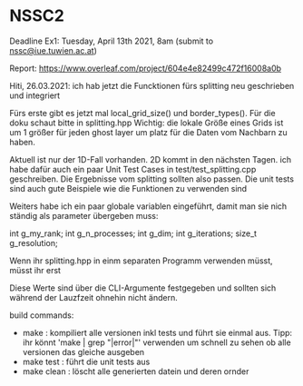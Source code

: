 # NSSC2

Deadline Ex1: Tuesday, April 13th 2021, 8am (submit to nssc@iue.tuwien.ac.at)

Report: https://www.overleaf.com/project/604e4e82499c472f16008a0b


Hiti, 26.03.2021: ich hab jetzt die Funcktionen fürs splitting neu geschrieben und integriert

Fürs erste gibt es jetzt mal local_grid_size() und border_types(). Für die doku schaut bitte in splitting.hpp
Wichtig: die lokale Größe eines Grids ist um 1 größer für jeden ghost layer um platz für die Daten vom Nachbarn zu haben.

Aktuell ist nur der 1D-Fall vorhanden. 2D kommt in den nächsten Tagen. ich habe dafür auch ein paar Unit Test Cases in test/test_splitting.cpp geschreiben. Die Ergebnisse vom splitting sollten also passen. Die unit tests sind auch gute Beispiele wie die Funktionen zu verwenden sind


Weiters habe ich ein paar globale variablen eingeführt, damit man sie nich ständig als parameter übergeben muss:

int g_my_rank;
int g_n_processes;
int g_dim;
int g_iterations;
size_t g_resolution;

Wenn ihr splitting.hpp in einm separaten Programm verwenden müsst, müsst ihr erst

Diese Werte sind über die CLI-Argumente festgegeben und sollten sich während der Lauzfzeit ohnehin nicht ändern.



build commands:
- make : kompiliert alle versionen inkl tests und führt sie einmal aus. Tipp: ihr könnt 'make | grep "|error|"' verwenden um schnell zu sehen ob alle versionen das gleiche ausgeben
- make test : führt die unit tests aus
- make clean : löscht alle generierten datein und deren ornder



